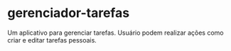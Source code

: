 # gerenciador-tarefas
Um aplicativo para gerenciar tarefas. Usuário podem realizar ações como criar e editar tarefas pessoais.
